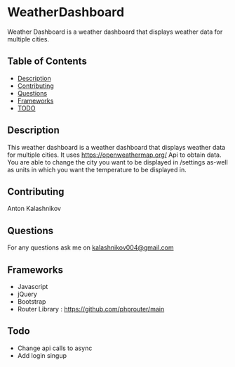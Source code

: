 # WeatherDashboard
Weather Dashboard is a weather dashboard that displays weather data for multiple cities.
## Table of Contents
* [Description](#description)
* [Contributing](#contributing)
* [Questions](#questions)
* [Frameworks](#frameworks)
* [TODO](#todo)
## Description
This weather dashboard is a weather dashboard that displays weather data for multiple cities.
It uses https://openweathermap.org/ Api to obtain data. You are able to change the city you want to be displayed in /settings
as-well as units in which you want the temperature to be displayed in.
## Contributing
Anton Kalashnikov
## Questions
For any questions ask me on kalashnikov004@gmail.com
## Frameworks
* Javascript
* jQuery
* Bootstrap
* Router Library : https://github.com/phprouter/main
## Todo
* Change api calls to async
* Add login singup
